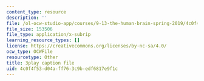 ```yaml
---
content_type: resource
description: ''
file: /ol-ocw-studio-app/courses/9-13-the-human-brain-spring-2019/4c0f4f53d04aff763c9bedf6817e9f1c_SchmVoc5NzY.srt
file_size: 153506
file_type: application/x-subrip
learning_resource_types: []
license: https://creativecommons.org/licenses/by-nc-sa/4.0/
ocw_type: OCWFile
resourcetype: Other
title: 3play caption file
uid: 4c0f4f53-d04a-ff76-3c9b-edf6817e9f1c
---
```

